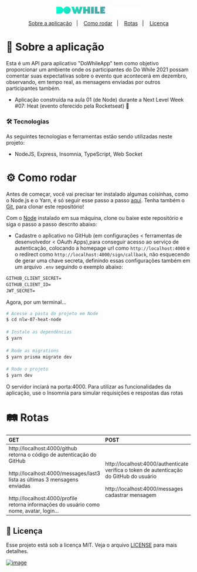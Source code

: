 <p align="center">
  <img alt="DoWhileApp" title="DoWhileApp" src="DoWhileApp.png" width="230px" />
</p>

<p align="center">
  <a href="#projeto">Sobre a aplicação</a>&nbsp;&nbsp;&nbsp;|&nbsp;&nbsp;&nbsp;
  <a href="#requisitos">Como rodar</a>&nbsp;&nbsp;&nbsp;|&nbsp;&nbsp;&nbsp;
  <a href="#rotas">Rotas</a>&nbsp;&nbsp;&nbsp;|&nbsp;&nbsp;&nbsp;
  <a href="#licenca">Licença</a>
</p>

<span id="projeto">
  
# :bookmark_tabs: Sobre a aplicação
Esta é um API para aplicativo "DoWhileApp" tem como objetivo proporcionar um ambiente onde os participantes do Do While 2021 possam comentar suas expectativas sobre o 
evento que acontecerá em dezembro, observando, em tempo real, as mensagens enviadas por outros participantes também.
- Aplicação construída na aula 01 (de Node) durante a Next Level Week #07: Heat (evento oferecido pela Rocketseat) :rocket:

### :hammer_and_wrench: Tecnologias
As seguintes tecnologias e ferramentas estão sendo utilizadas neste projeto: 
- NodeJS, Express, Insomnia, TypeScript, Web Socket

<span id="requisitos">

# :gear: Como rodar
Antes de começar, você vai precisar ter instalado algumas coisinhas, como o Node.js e o Yarn, é só seguir esse passo a passo [aqui](https://www.notion.so/Instala-o-das-ferramentas-405f3e8b014649cbb422dee6b5bd0535). Tenha também o [Git](https://git-scm.com/), para clonar este repositório!

Com o [Node](https://nodejs.org/en/) instalado em sua máquina, clone ou baixe este repositório e siga o passo a passo descrito abaixo:
- Cadastre o aplicativo no GitHub (em configurações < ferramentas de desenvolvedor < OAuth Apps),para conseguir acesso ao serviço de autenticação, 
colocando a homepage url como `http://localhost:4000` e o redirect como `http://localhost:4000/sign/callback`, não esquecendo de gerar uma chave secreta, 
definindo essas configurações também em um arquivo `.env` seguindo o exemplo abaixo:
```cl
GITHUB_CLIENT_SECRET=
GITHUB_CLIENT_ID=
JWT_SECRET=
```
Agora, por um terminal...
```bash
# Acesse a pasta do projeto em Node
$ cd nlw-07-heat-node

# Instale as dependências
$ yarn

# Rode as migrations
$ yarn prisma migrate dev

# Rode o projeto
$ yarn dev
```
O servidor inciará na porta:4000. Para utilizar as funcionalidades da aplicação, use o Insomnia para simular requisições e respostas das rotas

<span id="rotas">
  
# :railway_track: Rotas
| GET  | POST  |
|:--------- |:-----------|
|http://localhost:4000/github <br> retorna o código de autenticação do GitHub <br><br> http://localhost:4000/messages/last3 <br> lista as últimas 3 mensagens enviadas <br><br> http://localhost:4000/profile <br> retorna informações do usuário como nome, avatar, login...| http://localhost:4000/authenticate <br> verifica o token de autenticação do GitHub do usuário <br><br> http://localhost:4000/messages <br> cadastrar mensagem |

<span id="licenca">

## :page_with_curl: Licença
Esse projeto está sob a licença MIT. Veja o arquivo [LICENSE](LICENSE) para mais detalhes.

[![image](https://img.shields.io/badge/✨%20Maria%20Gabriela%20Reis,%202021-LinkedIn-009973?style=flat-square)](https://www.linkedin.com/in/mariagabrielareis/)
